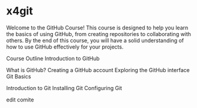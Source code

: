 # x4git

Welcome to the GitHub Course! This course is designed to help you learn the basics of using GitHub, from creating repositories to collaborating with others. By the end of this course, you will have a solid understanding of how to use GitHub effectively for your projects.

Course Outline
Introduction to GitHub

What is GitHub?
Creating a GitHub account
Exploring the GitHub interface
Git Basics

Introduction to Git
Installing Git
Configuring Git


edit comite


